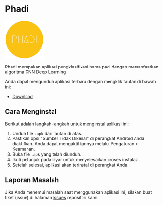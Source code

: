 # Phadi

<img src="/images/logo-phadi.png" alt="Phadi logo" width="25%" height="auto">

Phadi merupakan aplikasi pengklasifikasi hama padi dengan memanfaatkan algoritma CNN Deep Learning

Anda dapat mengunduh aplikasi terbaru dengan mengklik tautan di bawah ini:

- [Download](https://github.com/garasikuzu/phadi-app/releases/phadi-latest.apk)

## Cara Menginstal

Berikut adalah langkah-langkah untuk menginstal aplikasi ini:

1. Unduh file `.apk` dari tautan di atas.
2. Pastikan opsi "Sumber Tidak Dikenal" di perangkat Android Anda diaktifkan. Anda dapat mengaktifkannya melalui Pengaturan > Keamanan.
3. Buka file `.apk` yang telah diunduh.
4. Ikuti petunjuk pada layar untuk menyelesaikan proses instalasi.
5. Setelah selesai, aplikasi akan terinstal di perangkat Anda.

## Laporan Masalah

Jika Anda menemui masalah saat menggunakan aplikasi ini, silakan buat tiket (issue) di halaman [Issues](https://github.com/garasikuzu/phadi-app/issues) repositori kami.
